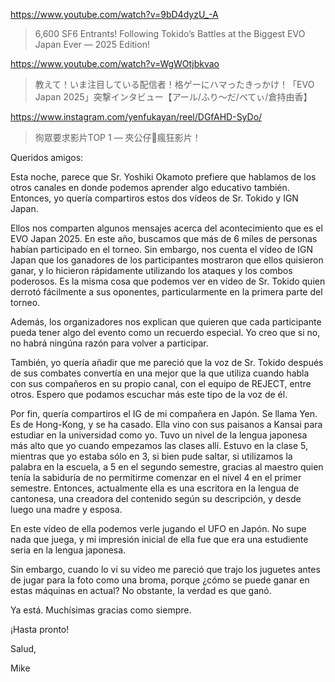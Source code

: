https://www.youtube.com/watch?v=9bD4dyzU_-A

> 6,600 SF6 Entrants! Following Tokido’s Battles at the Biggest EVO Japan Ever — 2025 Edition! 

https://www.youtube.com/watch?v=WgWOtjbkvao

> 教えて！いま注目している配信者！格ゲーにハマったきっかけ！「EVO Japan 2025」突撃インタビュー【アール/ふり～だ/べてぃ/倉持由香】 

https://www.instagram.com/yenfukayan/reel/DGfAHD-SyDo/

> 徇眾要求影片TOP 1 — 夾公仔🧸瘋狂影片！

Queridos amigos:

Esta noche, parece que Sr. Yoshiki Okamoto prefiere que hablamos de los otros canales en donde podemos aprender algo educativo también. Entonces, yo quería compartiros estos dos vídeos de Sr. Tokido y IGN Japan.

Ellos nos comparten algunos mensajes acerca del acontecimiento que es el EVO Japan 2025. En este año, buscamos que más de 6 miles de personas habían participado en el torneo. Sin embargo, nos cuenta el vídeo de IGN Japan que los ganadores de los participantes mostraron que ellos quisieron ganar, y lo hicieron rápidamente utilizando los ataques y los combos poderosos. Es la misma cosa que podemos ver en vídeo de Sr. Tokido quien derrotó fácilmente a sus oponentes, particularmente en la primera parte del torneo. 

Además, los organizadores nos explican que quieren que cada participante pueda tener algo del evento como un recuerdo especial. Yo creo que si no, no habrá ningúna razón para volver a participar.

También, yo quería añadir que me pareció que la voz de Sr. Tokido después de sus combates convertía en una mejor que la que utiliza cuando habla con sus compañeros en su propio canal, con el equipo de REJECT, entre otros. Espero que podamos escuchar más este tipo de la voz de él.

Por fin, quería compartiros el IG de mi compañera en Japón. Se llama Yen. Es de Hong-Kong, y se ha casado. Ella vino con sus paisanos a Kansai para estudiar en la universidad como yo. Tuvo un nivel de la lengua japonesa más alto que yo cuando empezamos las clases allí. Estuvo en la clase 5, mientras que yo estaba sólo en 3, si bien pude saltar, si utilizamos la palabra en la escuela, a 5 en el segundo semestre, gracias al maestro quien tenía la sabiduría de no permitirme comenzar en el nivel 4 en el primer semestre. Entonces, actualmente ella es una escritora en la lengua de cantonesa, una creadora del contenido según su descripción, y desde luego una madre y esposa.

En este vídeo de ella podemos verle jugando el UFO en Japón. No supe nada que juega, y mi impresión inicial de ella fue que era una estudiente seria en la lengua japonesa.

Sin embargo, cuando lo vi su vídeo me pareció que trajo los juguetes antes de jugar para la foto como una broma, porque ¿cómo se puede ganar en estas máquinas en actual? No obstante, la verdad es que ganó.

Ya está. Muchísimas gracias como siempre.

¡Hasta pronto!

Salud,

Mike
